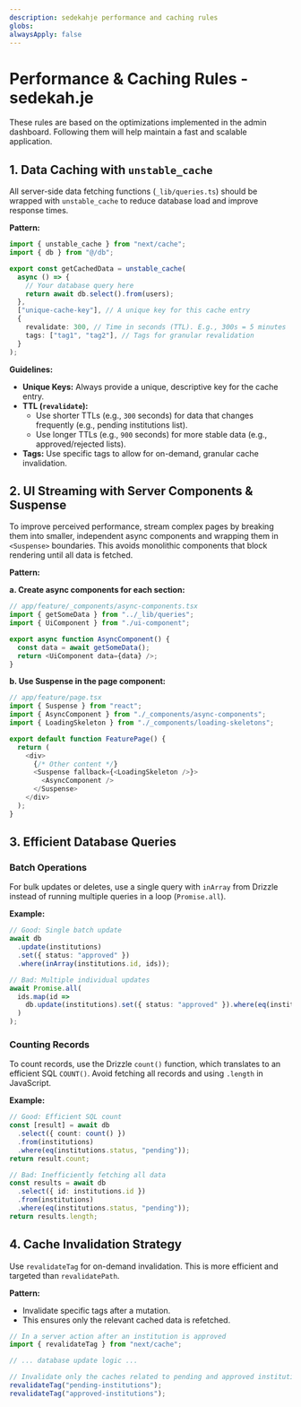 ```yaml
---
description: sedekahje performance and caching rules
globs:
alwaysApply: false
---
```


# Performance & Caching Rules - sedekah.je

These rules are based on the optimizations implemented in the admin dashboard. Following them will help maintain a fast and scalable application.

## 1. Data Caching with `unstable_cache`

All server-side data fetching functions (`_lib/queries.ts`) should be wrapped with `unstable_cache` to reduce database load and improve response times.

**Pattern:**
```typescript
import { unstable_cache } from "next/cache";
import { db } from "@/db";

export const getCachedData = unstable_cache(
  async () => {
    // Your database query here
    return await db.select().from(users);
  },
  ["unique-cache-key"], // A unique key for this cache entry
  {
    revalidate: 300, // Time in seconds (TTL). E.g., 300s = 5 minutes
    tags: ["tag1", "tag2"], // Tags for granular revalidation
  }
);
```

**Guidelines:**
- **Unique Keys:** Always provide a unique, descriptive key for the cache entry.
- **TTL (`revalidate`):**
    - Use shorter TTLs (e.g., `300` seconds) for data that changes frequently (e.g., pending institutions list).
    - Use longer TTLs (e.g., `900` seconds) for more stable data (e.g., approved/rejected lists).
- **Tags:** Use specific tags to allow for on-demand, granular cache invalidation.

## 2. UI Streaming with Server Components & Suspense

To improve perceived performance, stream complex pages by breaking them into smaller, independent async components and wrapping them in `<Suspense>` boundaries. This avoids monolithic components that block rendering until all data is fetched.

**Pattern:**

**a. Create async components for each section:**
```typescript
// app/feature/_components/async-components.tsx
import { getSomeData } from "../_lib/queries";
import { UiComponent } from "./ui-component";

export async function AsyncComponent() {
  const data = await getSomeData();
  return <UiComponent data={data} />;
}
```

**b. Use Suspense in the page component:**
```typescript
// app/feature/page.tsx
import { Suspense } from "react";
import { AsyncComponent } from "./_components/async-components";
import { LoadingSkeleton } from "./_components/loading-skeletons";

export default function FeaturePage() {
  return (
    <div>
      {/* Other content */}
      <Suspense fallback={<LoadingSkeleton />}>
        <AsyncComponent />
      </Suspense>
    </div>
  );
}
```

## 3. Efficient Database Queries

### Batch Operations
For bulk updates or deletes, use a single query with `inArray` from Drizzle instead of running multiple queries in a loop (`Promise.all`).

**Example:**
```typescript
// Good: Single batch update
await db
  .update(institutions)
  .set({ status: "approved" })
  .where(inArray(institutions.id, ids));

// Bad: Multiple individual updates
await Promise.all(
  ids.map(id => 
    db.update(institutions).set({ status: "approved" }).where(eq(institutions.id, id))
  )
);
```

### Counting Records
To count records, use the Drizzle `count()` function, which translates to an efficient SQL `COUNT()`. Avoid fetching all records and using `.length` in JavaScript.

**Example:**
```typescript
// Good: Efficient SQL count
const [result] = await db
  .select({ count: count() })
  .from(institutions)
  .where(eq(institutions.status, "pending"));
return result.count;

// Bad: Inefficiently fetching all data
const results = await db
  .select({ id: institutions.id })
  .from(institutions)
  .where(eq(institutions.status, "pending"));
return results.length;
```

## 4. Cache Invalidation Strategy

Use `revalidateTag` for on-demand invalidation. This is more efficient and targeted than `revalidatePath`.

**Pattern:**
- Invalidate specific tags after a mutation.
- This ensures only the relevant cached data is refetched.

```typescript
// In a server action after an institution is approved
import { revalidateTag } from "next/cache";

// ... database update logic ...

// Invalidate only the caches related to pending and approved institutions
revalidateTag("pending-institutions");
revalidateTag("approved-institutions");
``` 